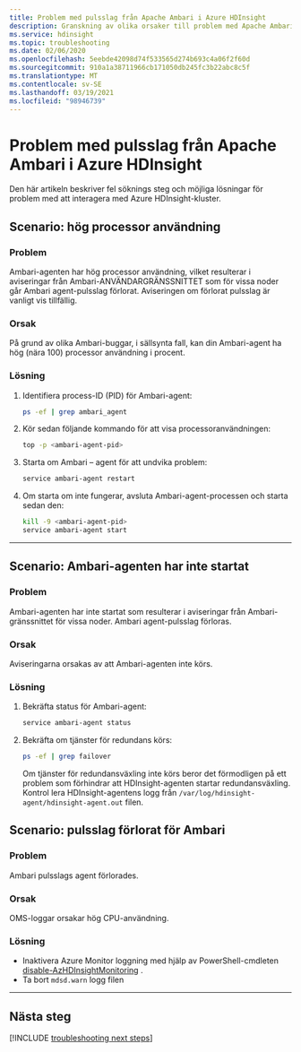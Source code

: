 ```yaml
---
title: Problem med pulsslag från Apache Ambari i Azure HDInsight
description: Granskning av olika orsaker till problem med Apache Ambari-pulsslag i Azure HDInsight
ms.service: hdinsight
ms.topic: troubleshooting
ms.date: 02/06/2020
ms.openlocfilehash: 5eebde42098d74f533565d274b693c4a06f2f60d
ms.sourcegitcommit: 910a1a38711966cb171050db245fc3b22abc8c5f
ms.translationtype: MT
ms.contentlocale: sv-SE
ms.lasthandoff: 03/19/2021
ms.locfileid: "98946739"
---
```

# <a name="apache-ambari-heartbeat-issues-in-azure-hdinsight"></a>Problem med pulsslag från Apache Ambari i Azure HDInsight

Den här artikeln beskriver fel söknings steg och möjliga lösningar för problem med att interagera med Azure HDInsight-kluster.

## <a name="scenario-high-cpu-utilization"></a>Scenario: hög processor användning

### <a name="issue"></a>Problem

Ambari-agenten har hög processor användning, vilket resulterar i aviseringar från Ambari-ANVÄNDARGRÄNSSNITTET som för vissa noder går Ambari agent-pulsslag förlorat. Aviseringen om förlorat pulsslag är vanligt vis tillfällig.

### <a name="cause"></a>Orsak

På grund av olika Ambari-buggar, i sällsynta fall, kan din Ambari-agent ha hög (nära 100) processor användning i procent.

### <a name="resolution"></a>Lösning

1. Identifiera process-ID (PID) för Ambari-agent:

    ```bash
    ps -ef | grep ambari_agent
    ```

1. Kör sedan följande kommando för att visa processoranvändningen:

    ```bash
    top -p <ambari-agent-pid>
    ```

1. Starta om Ambari – agent för att undvika problem:

    ```bash
    service ambari-agent restart
    ```

1. Om starta om inte fungerar, avsluta Ambari-agent-processen och starta sedan den:

    ```bash
    kill -9 <ambari-agent-pid>
    service ambari-agent start
    ```

---

## <a name="scenario-ambari-agent-not-started"></a>Scenario: Ambari-agenten har inte startat

### <a name="issue"></a>Problem

Ambari-agenten har inte startat som resulterar i aviseringar från Ambari-gränssnittet för vissa noder. Ambari agent-pulsslag förloras.

### <a name="cause"></a>Orsak

Aviseringarna orsakas av att Ambari-agenten inte körs.

### <a name="resolution"></a>Lösning

1. Bekräfta status för Ambari-agent:

    ```bash
    service ambari-agent status
    ```

1. Bekräfta om tjänster för redundans körs:

    ```bash
    ps -ef | grep failover
    ```

    Om tjänster för redundansväxling inte körs beror det förmodligen på ett problem som förhindrar att HDInsight-agenten startar redundansväxling. Kontrol lera HDInsight-agentens logg från `/var/log/hdinsight-agent/hdinsight-agent.out` filen.

## <a name="scenario-heartbeat-lost-for-ambari"></a>Scenario: pulsslag förlorat för Ambari

### <a name="issue"></a>Problem

Ambari pulsslags agent förlorades.

### <a name="cause"></a>Orsak

OMS-loggar orsakar hög CPU-användning.

### <a name="resolution"></a>Lösning

* Inaktivera Azure Monitor loggning med hjälp av PowerShell-cmdleten [disable-AzHDInsightMonitoring](/powershell/module/az.hdinsight/disable-azhdinsightmonitoring) .
* Ta bort `mdsd.warn` logg filen

---

## <a name="next-steps"></a>Nästa steg

[!INCLUDE [troubleshooting next steps](../../../includes/hdinsight-troubleshooting-next-steps.md)]